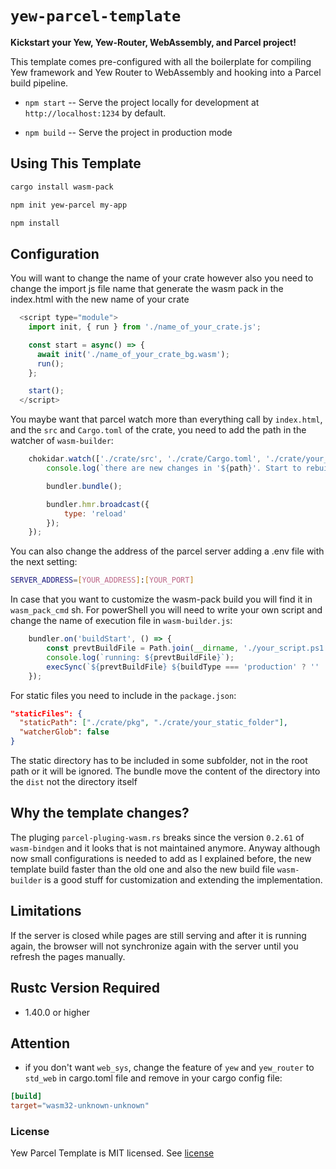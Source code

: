 # `yew-parcel-template`

**Kickstart your Yew, Yew-Router, WebAssembly, and Parcel project!**

This template comes pre-configured with all the boilerplate for compiling Yew framework and Yew Router
to WebAssembly and hooking into a Parcel build pipeline.

* `npm start` -- Serve the project locally for
  development at `http://localhost:1234` by default.

* `npm build` -- Serve the project in production mode


## Using This Template

```sh
cargo install wasm-pack
```

```sh
npm init yew-parcel my-app
```

```sh
npm install
```

## Configuration

You will want to change the name of your crate however also you need to change the import js file name that generate the wasm pack in the index.html
with the new name of your crate

```javascript
  <script type="module">
    import init, { run } from './name_of_your_crate.js';

    const start = async() => {
      await init('./name_of_your_crate_bg.wasm');
      run();
    };

    start();
  </script>
```

You maybe want that parcel watch more than everything call by `index.html`, and the `src` and `Cargo.toml` of the crate, you need to add the path in the watcher of `wasm-builder`:

```javascript
    chokidar.watch(['./crate/src', './crate/Cargo.toml', './crate/your_new_path_to_watch']).on('change', async (event, path) => {
        console.log(`there are new changes in '${path}'. Start to rebuild rustwasm sources`);

        bundler.bundle();

        bundler.hmr.broadcast({
            type: 'reload'
        });
    });
```

You can also change the address of the parcel server adding a .env file with the next setting:

```sh
SERVER_ADDRESS=[YOUR_ADDRESS]:[YOUR_PORT]
```

In case that you want to customize the wasm-pack build you will find it in `wasm_pack_cmd` sh. For powerShell you will need to write your own script
and change the name of execution file in `wasm-builder.js`:

```javascript
    bundler.on('buildStart', () => {
        const prevtBuildFile = Path.join(__dirname, './your_script.ps1');
        console.log(`running: ${prevtBuildFile}`);
        execSync(`${prevtBuildFile} ${buildType === 'production' ? '' : '--dev'}`, {stdio: 'inherit'});
    });

```

For static files you need to include in the `package.json`:

```json
"staticFiles": {
  "staticPath": ["./crate/pkg", "./crate/your_static_folder"],
  "watcherGlob": false
}
```

The static directory has to be included in some subfolder, not in the root path or it will be ignored. The bundle move the content of the directory
into the `dist` not the directory itself

## Why the template changes?
The pluging `parcel-pluging-wasm.rs` breaks since the version `0.2.61` of `wasm-bindgen` and it looks that is not maintained anymore.
Anyway although now small configurations is needed to add as I explained before, the new template build faster than the old one and also
the new build file `wasm-builder` is a good stuff for customization and extending the implementation.

## Limitations
If the server is closed while pages are still serving and after it is running again, the browser will not synchronize again with the server until
you refresh the pages manually.

## Rustc Version Required

- 1.40.0 or higher

## Attention

- if you don't want `web_sys`, change the feature of `yew` and `yew_router` to `std_web` in cargo.toml file and remove in your cargo config file:

```toml
[build]
target="wasm32-unknown-unknown"
```

### License

Yew Parcel Template is MIT licensed. See [license](LICENSE)